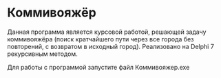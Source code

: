 # Коммивояжёр
Данная программа является курсовой работой, решающей задачу коммивояжёра (поиск кратчайшего пути через все города без повторений, с возвратом в исходный город). 
Реализовано на Delphi 7 рекурсивным методом.

Для работы с программой запустите файл Коммивояжер.exe
